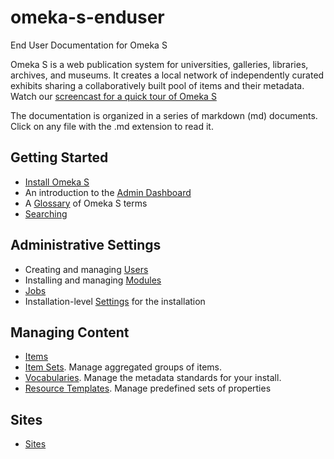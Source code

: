 # omeka-s-enduser
End User Documentation for Omeka S

Omeka S is a web publication system for universities, galleries, libraries, archives, and museums. It creates a local network of independently curated exhibits sharing a collaboratively built pool of items and their metadata. Watch our [screencast for a quick tour of Omeka S](https://vimeo.com/188656162)

The documentation is organized in a series of markdown (md) documents. Click on any file with the .md extension to read it.

## Getting Started
* [Install Omeka S](/Install.md)
* An introduction to the [Admin Dashboard](/admin-dashboard.md)
* A [Glossary](/glossary.md) of Omeka S terms
* [Searching](/search.md)

## Administrative Settings
* Creating and managing [Users](/users.md)
* Installing and managing [Modules](modules/modules.md)
* [Jobs](jobs.md)
* Installation-level [Settings](settings.md) for the installation

## Managing Content
* [Items](/content/items.md)
* [Item Sets](/content/item-sets.md). Manage aggregated groups of items. 
* [Vocabularies](/content/vocabularies.md). Manage the metadata standards for your install.
* [Resource Templates](/content/resource-template.md). Manage predefined sets of properties 

## Sites
* [Sites](/sites/sites.md)
